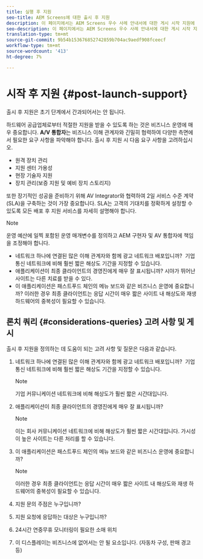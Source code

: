 ```yaml
---
title: 실행 후 지원
seo-title: AEM Screens에 대한 출시 후 지원
description: 이 페이지에서는 AEM Screens 우수 사례 안내서에 대한 게시 시작 지원에 대해 설명합니다.
seo-description: 이 페이지에서는 AEM Screens 우수 사례 안내서에 대한 게시 시작 지원에 대해 설명합니다.
translation-type: tm+mt
source-git-commit: 9b54b153676852742859b704ac9aedf908fceecf
workflow-type: tm+mt
source-wordcount: '413'
ht-degree: 7%

---
```



# 시작 후 지원 {#post-launch-support}


출시 후 지원은 초기 단계에서 간과되어서는 안 됩니다.

하드웨어 공급업체로부터 적절한 지원을 받을 수 있도록 하는 것은 비즈니스 운영에 매우 중요합니다. **A/V 통합자**는 비즈니스 이해 관계자와 긴밀히 협력하여 다양한 측면에서 필요한 요구 사항을 파악해야 합니다.
출시 후 지원 시 다음 요구 사항을 고려하십시오.

* 원격 장치 관리
* 지원 센터 가용성
* 현장 기술자 지원
* 장치 관리(보증 지원 및 예비 장치 스토리지)

또한 장기적인 성공을 준비하기 위해 AV Integrator와 협력하여 2일 서비스 수준 계약(SLA)을 구축하는 것이 가장 중요합니다. SLA는 고객의 기대치를 정확하게 설정할 수 있도록 모든 배포 후 지원 서비스를 자세히 설명해야 합니다.

>[!NOTE]
>
>운영 예산에 일찍 포함된 운영 매개변수를 정의하고 AEM 구현자 및 AV 통합자에 책임을 조정해야 합니다.
>
>* 네트워크 하나에 연결된 많은 이해 관계자와 함께 광고 네트워크 배포입니까?  기업 통신 네트워크에 비해 훨씬 짧은 해상도 기간을 지정할 수 있습니다.
>* 애플리케이션이 최종 클라이언트의 경영진에게 매우 잘 표시됩니까? 시야가 뛰어난 사이트는 다른 치료를 받을 수 있다.
>* 이 애플리케이션은 패스트푸드 체인의 메뉴 보드와 같은 비즈니스 운영에 중요합니까? 이러한 경우 최종 클라이언트는 응답 시간이 매우 짧은 사이트 내 해상도와 재생 하드웨어의 중복성이 필요할 수 있습니다.


## 론치 쿼리 {#considerations-queries} 고려 사항 및 게시

출시 후 지원을 정의하는 데 도움이 되는 고려 사항 및 질문은 다음과 같습니다.

1. 네트워크 하나에 연결된 많은 이해 관계자와 함께 광고 네트워크 배포입니까?  기업 통신 네트워크에 비해 훨씬 짧은 해상도 기간을 지정할 수 있습니다.
 
   >[!NOTE]
   >
   > 기업 커뮤니케이션 네트워크에 비해 해상도가 훨씬 짧은 시간대입니다.

1. 애플리케이션이 최종 클라이언트의 경영진에게 매우 잘 표시됩니까?

   >[!NOTE]
   >
   > 이는 회사 커뮤니케이션 네트워크에 비해 해상도가 훨씬 짧은 시간대입니다. 가시성이 높은 사이트는 다른 처리를 할 수 있습니다.

1. 이 애플리케이션은 패스트푸드 체인의 메뉴 보드와 같은 비즈니스 운영에 중요합니까?

   >[!NOTE]
   >
   > 이러한 경우 최종 클라이언트는 응답 시간이 매우 짧은 사이트 내 해상도와 재생 하드웨어의 중복성이 필요할 수 있습니다.

1. 지원 문의 주점은 누구입니까?

1. 지원 요청에 응답하는 대상은 누구입니까?

1. 24시간 연중무휴 모니터링이 필요한 소매 위치

1. 이 디스플레이는 비즈니스에 없어서는 안 될 요소입니다. (자동차 구성, 판매 경고 등)
